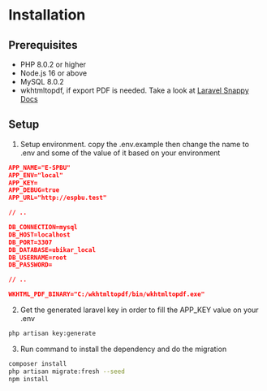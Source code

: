 # Installation

## Prerequisites

- PHP 8.0.2 or higher
- Node.js 16 or above
- MySQL 8.0.2
- wkhtmltopdf, if export PDF is needed. Take a look at [Laravel Snappy Docs](https://github.com/barryvdh/laravel-snappy)

## Setup

1. Setup environment. copy the .env.example then  change the name to .env and some of the value of it based on your environment <br>

```json
APP_NAME="E-SPBU"
APP_ENV="local"
APP_KEY=
APP_DEBUG=true 
APP_URL="http://espbu.test"

// ..

DB_CONNECTION=mysql 
DB_HOST=localhost 
DB_PORT=3307
DB_DATABASE=ubikar_local 
DB_USERNAME=root 
DB_PASSWORD= 

// ..

WKHTML_PDF_BINARY="C:/wkhtmltopdf/bin/wkhtmltopdf.exe"
```
2. Get the generated laravel key in order to fill the APP_KEY value on your .env

``` sh
php artisan key:generate
```

3. Run command to install the dependency and do the migration
``` sh
composer install
php artisan migrate:fresh --seed
npm install
```

